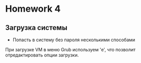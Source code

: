 # Homework 4

## Загрузка системы

* Попасть в систему без пароля несколькими способами

При загрузке VM в меню Grub используем 'e', что позволит отредактировать опции загрузки.

